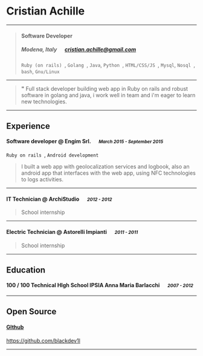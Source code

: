 
# Cristian Achille

---

> #### Software Developer
> #####  Modena, Italy &emsp; [cristian.achille@gmail.com][homepage]
> `Ruby (on rails) `, `Golang `, `Java`, `Python `, `HTML/CSS/JS `, `Mysql`, `Nosql `, `bash`, `Gnu/Linux  `

---
> **"** Full stack developer building web app in Ruby on rails and robust software in golang and java, i work well in team and i'm eager to learn new technologies. 


---
## Experience
#### Software developer @ Engim Srl.  &emsp; <small>*March 2015 - September 2015*</small>
`Ruby on rails `, `Android development `
> I built a web app with geolocalization services and logbook, also an android app that  interfaces with the web app, using NFC technologies to logs activities. 

---
#### IT Technician @ ArchiStudio &emsp; <small>*2012 - 2012*</small>
> School internship

---
#### Electric Technician @ Astorelli Impianti &emsp; <small>*2011 - 2011*</small>
> School internship

---
## Education
#### 100 / 100 Technical HIgh School IPSIA Anna Maria Barlacchi &emsp; <small>*2007 - 2012*</small>

---
## Open Source
#### [GIthub](https://github.com/blackdev1l)
https://github.com/blackdev1l

---

[homepage]: http://cristian.achille@gmail.com